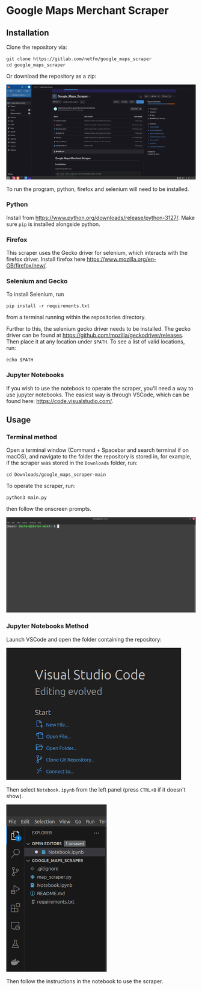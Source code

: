 # Google Maps Merchant Scraper

## Installation

Clone the repository via:

```
git clone https://gitlab.com/netfm/google_maps_scraper
cd google_maps_scraper
```

Or download the repository as a zip:

![](readme_images/Download_from_Gitlab.gif)

To run the program, python, firefox and selenium will need to be installed.

### Python

Install from https://www.python.org/downloads/release/python-3127/. Make sure `pip` is installed alongside python.

### Firefox

This scraper uses the Gecko driver for selenium, which interacts with the firefox driver. Install firefox here https://www.mozilla.org/en-GB/firefox/new/.

### Selenium and Gecko

To install Selenium, run

```
pip install -r requirements.txt
```

from a terminal running within the repositories directory.

Further to this, the selenium gecko driver needs to be installed. The gecko driver can be found at https://github.com/mozilla/geckodriver/releases. Then place it at any location under `$PATH`. To see a list of valid locations, run:

```
echo $PATH
```

### Jupyter Notebooks

If you wish to use the notebook to operate the scraper, you'll need a way to use jupyter notebooks. The easiest way is through VSCode, which can be found here: https://code.visualstudio.com/.

## Usage

### Terminal method

Open a terminal window (Command + Spacebar and search terminal if on macOS), and navigate to the folder the repository is stored in, for example, if the scraper was stored in the `Downloads` folder, run:


```
cd Downloads/google_maps_scraper-main
```

To operate the scraper, run:

```
python3 main.py
```

then follow the onscreen prompts.

![](readme_images/Scraper.gif)

### Jupyter Notebooks Method

Launch VSCode and open the folder containing the repository:

![](readme_images/VSCode_Lauch.png)

Then select `Notebook.ipynb` from the left panel (press `CTRL+B` if it doesn't show).

![](readme_images/VSCode_left_panel.png)

Then follow the instructions in the notebook to use the scraper. 